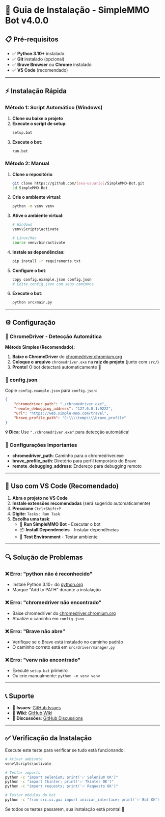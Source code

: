 # 🚀 Guia de Instalação - SimpleMMO Bot v4.0.0

## 📋 Pré-requisitos

- ✅ **Python 3.10+** instalado
- ✅ **Git** instalado (opcional)
- ✅ **Brave Browser** ou **Chrome** instalado
- ✅ **VS Code** (recomendado)

---

## ⚡ Instalação Rápida

### Método 1: Script Automático (Windows)

1. **Clone ou baixe o projeto**
2. **Execute o script de setup**:
   ```cmd
   setup.bat
   ```
3. **Execute o bot**:
   ```cmd
   run.bat
   ```

### Método 2: Manual

1. **Clone o repositório**:
   ```bash
   git clone https://github.com/[seu-usuario]/SimpleMMO-Bot.git
   cd SimpleMMO-Bot
   ```

2. **Crie o ambiente virtual**:
   ```bash
   python -m venv venv
   ```

3. **Ative o ambiente virtual**:
   ```bash
   # Windows
   venv\Scripts\activate
   
   # Linux/Mac
   source venv/bin/activate
   ```

4. **Instale as dependências**:
   ```bash
   pip install -r requirements.txt
   ```

5. **Configure o bot**:
   ```bash
   copy config.example.json config.json
   # Edite config.json com seus caminhos
   ```

6. **Execute o bot**:
   ```bash
   python src/main.py
   ```

---

## ⚙️ Configuração

### 🎯 **ChromeDriver - Detecção Automática**

**Método Simples (Recomendado):**
1. **Baixe o ChromeDriver** do [chromedriver.chromium.org](https://chromedriver.chromium.org)
2. **Coloque o arquivo** `chromedriver.exe` na **raiz do projeto** (junto com `src/`)
3. **Pronto!** O bot detectará automaticamente 🎉

### 📁 config.json

Copie `config.example.json` para `config.json`:

```json
{
    "chromedriver_path": "./chromedriver.exe",
    "remote_debugging_address": "127.0.0.1:9222",
    "url": "https://web.simple-mmo.com/travel",
    "brave_profile_path": "C:\\\\temp\\\\brave_profile"
}
```

**💡 Dica**: Use `"./chromedriver.exe"` para detecção automática!

### 🔧 Configurações Importantes

- **chromedriver_path**: Caminho para o chromedriver.exe
- **brave_profile_path**: Diretório para perfil temporário do Brave
- **remote_debugging_address**: Endereço para debugging remoto

---

## 🎯 Uso com VS Code (Recomendado)

1. **Abra o projeto no VS Code**
2. **Instale extensões recomendadas** (será sugerido automaticamente)
3. **Pressione** `Ctrl+Shift+P`
4. **Digite**: `Tasks: Run Task`
5. **Escolha uma task**:
   - 🚀 **Run SimpleMMO Bot** - Executar o bot
   - 📦 **Install Dependencies** - Instalar dependências
   - 🧪 **Test Environment** - Testar ambiente

---

## 🔍 Solução de Problemas

### ❌ Erro: "python não é reconhecido"
- Instale Python 3.10+ do [python.org](https://python.org)
- Marque "Add to PATH" durante a instalação

### ❌ Erro: "chromedriver não encontrado"
- Baixe chromedriver do [chromedriver.chromium.org](https://chromedriver.chromium.org)
- Atualize o caminho em `config.json`

### ❌ Erro: "Brave não abre"
- Verifique se o Brave está instalado no caminho padrão
- O caminho correto está em `src/driver/manager.py`

### ❌ Erro: "venv não encontrado"
- Execute `setup.bat` primeiro
- Ou crie manualmente: `python -m venv venv`

---

## 📞 Suporte

- 🐛 **Issues**: [GitHub Issues](https://github.com/[seu-usuario]/SimpleMMO-Bot/issues)
- 📖 **Wiki**: [GitHub Wiki](https://github.com/[seu-usuario]/SimpleMMO-Bot/wiki)
- 💬 **Discussões**: [GitHub Discussions](https://github.com/[seu-usuario]/SimpleMMO-Bot/discussions)

---

## ✅ Verificação da Instalação

Execute este teste para verificar se tudo está funcionando:

```bash
# Ativar ambiente
venv\Scripts\activate

# Testar imports
python -c "import selenium; print('✅ Selenium OK')"
python -c "import tkinter; print('✅ Tkinter OK')" 
python -c "import requests; print('✅ Requests OK')"

# Testar módulos do bot
python -c "from src.ui.gui import iniciar_interface; print('✅ Bot OK')"
```

Se todos os testes passarem, sua instalação está pronta! 🎉
